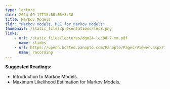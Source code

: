 ```yaml
---
type: lecture
date: 2024-09-17T15:00:00+3:30
title: Markov Models 
tldr: "Markov Models, MLE for Markov Models"
thumbnail: /static_files/presentations/lec8.png
links: 
    - url: /static_files/lectures/dgm24-lec08-7-mm.pdf
      name: slides
    - url: https://upenn.hosted.panopto.com/Panopto/Pages/Viewer.aspx?id=8b165ba1-fc54-4f3b-8302-b1f00142ddcc
      name: recording
---
```

**Suggested Readings:**
- Introduction to Markov Models.
- Maximum Likelihood Estimation for Markov Models.